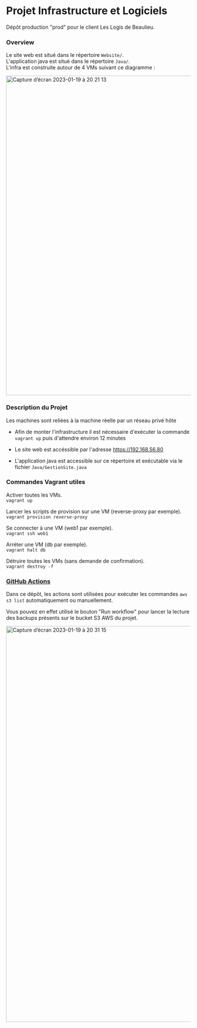 # Projet Infrastructure et Logiciels

Dépôt production "prod" pour le client Les Logis de Beaulieu.  

### Overview 

Le site web est situé dans le répertoire `Website/`.  
L'application java est situé dans le répertoire `Java/`.  
L'infra est construite autour de 4 VMs suivant ce diagramme :  

<img width="871" alt="Capture d’écran 2023-01-19 à 20 21 13" src="https://user-images.githubusercontent.com/120210590/213539880-bc2b6596-0cae-4895-a8d0-446aa96c72b0.png">


### Description du Projet

Les machines sont reliées à la machine réelle par un réseau privé hôte

* Afin de monter l'infrastructure il est nécessaire d'exécuter la commande ```vagrant up``` puis d'attendre environ 12 minutes  

* Le site web est accéssible par l'adresse <https://192.168.56.80>   

* L'application java est accessible sur ce répertoire et exécutable via le fichier `Java/GestionSite.java`  


### Commandes Vagrant utiles  

Activer toutes les VMs.  
    ```vagrant up```
    
Lancer les scripts de provision sur une VM (reverse-proxy par exemple).   
    ```vagrant provision reverse-proxy```

Se connecter à une VM (web1 par exemple).   
    ```vagrant ssh web1```

Arréter une VM (db par exemple).   
    ```vagrant halt db```

Détruire toutes les VMs (sans demande de confirmation).   
    ```vagrant destroy -f```
    
### [GitHub Actions](https://github.com/PILG11/S7-PILG11/actions)

Dans ce dépôt, les actions sont utilisées pour exécuter les commandes ```aws s3 list``` automatiquement ou manuellement. 

Vous pouvez en effet utilisé le bouton "Run workflow" pour lancer la lecture des backups présents sur le bucket S3 AWS du projet. 

<img width="1079" alt="Capture d’écran 2023-01-19 à 20 31 15" src="https://user-images.githubusercontent.com/120210590/213541806-ccfc7f6a-07f4-4251-b4d5-c2fed26bb0ba.png">
